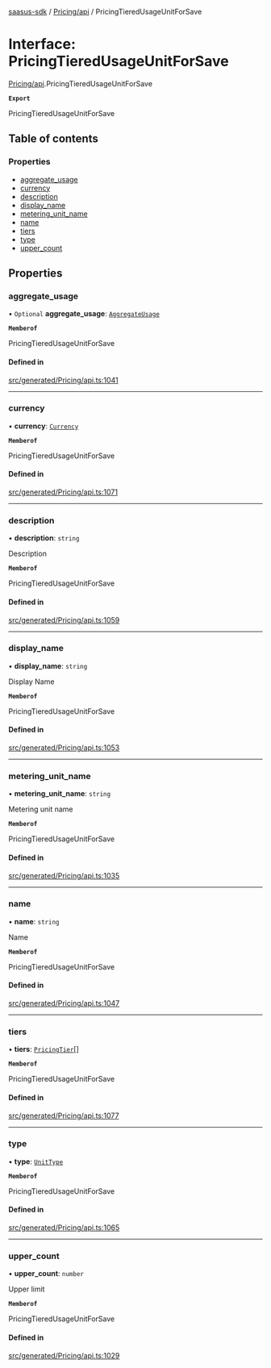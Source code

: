 [saasus-sdk](../README.md) / [Pricing/api](../modules/Pricing_api.md) / PricingTieredUsageUnitForSave

# Interface: PricingTieredUsageUnitForSave

[Pricing/api](../modules/Pricing_api.md).PricingTieredUsageUnitForSave

**`Export`**

PricingTieredUsageUnitForSave

## Table of contents

### Properties

- [aggregate\_usage](Pricing_api.PricingTieredUsageUnitForSave.md#aggregate_usage)
- [currency](Pricing_api.PricingTieredUsageUnitForSave.md#currency)
- [description](Pricing_api.PricingTieredUsageUnitForSave.md#description)
- [display\_name](Pricing_api.PricingTieredUsageUnitForSave.md#display_name)
- [metering\_unit\_name](Pricing_api.PricingTieredUsageUnitForSave.md#metering_unit_name)
- [name](Pricing_api.PricingTieredUsageUnitForSave.md#name)
- [tiers](Pricing_api.PricingTieredUsageUnitForSave.md#tiers)
- [type](Pricing_api.PricingTieredUsageUnitForSave.md#type)
- [upper\_count](Pricing_api.PricingTieredUsageUnitForSave.md#upper_count)

## Properties

### aggregate\_usage

• `Optional` **aggregate\_usage**: [`AggregateUsage`](../enums/Pricing_api.AggregateUsage.md)

**`Memberof`**

PricingTieredUsageUnitForSave

#### Defined in

[src/generated/Pricing/api.ts:1041](https://github.com/saasus-platform/saasus-sdk-javascript/blob/c67ac22/src/generated/Pricing/api.ts#L1041)

___

### currency

• **currency**: [`Currency`](../enums/Pricing_api.Currency.md)

**`Memberof`**

PricingTieredUsageUnitForSave

#### Defined in

[src/generated/Pricing/api.ts:1071](https://github.com/saasus-platform/saasus-sdk-javascript/blob/c67ac22/src/generated/Pricing/api.ts#L1071)

___

### description

• **description**: `string`

Description

**`Memberof`**

PricingTieredUsageUnitForSave

#### Defined in

[src/generated/Pricing/api.ts:1059](https://github.com/saasus-platform/saasus-sdk-javascript/blob/c67ac22/src/generated/Pricing/api.ts#L1059)

___

### display\_name

• **display\_name**: `string`

Display Name

**`Memberof`**

PricingTieredUsageUnitForSave

#### Defined in

[src/generated/Pricing/api.ts:1053](https://github.com/saasus-platform/saasus-sdk-javascript/blob/c67ac22/src/generated/Pricing/api.ts#L1053)

___

### metering\_unit\_name

• **metering\_unit\_name**: `string`

Metering unit name

**`Memberof`**

PricingTieredUsageUnitForSave

#### Defined in

[src/generated/Pricing/api.ts:1035](https://github.com/saasus-platform/saasus-sdk-javascript/blob/c67ac22/src/generated/Pricing/api.ts#L1035)

___

### name

• **name**: `string`

Name

**`Memberof`**

PricingTieredUsageUnitForSave

#### Defined in

[src/generated/Pricing/api.ts:1047](https://github.com/saasus-platform/saasus-sdk-javascript/blob/c67ac22/src/generated/Pricing/api.ts#L1047)

___

### tiers

• **tiers**: [`PricingTier`](Pricing_api.PricingTier.md)[]

**`Memberof`**

PricingTieredUsageUnitForSave

#### Defined in

[src/generated/Pricing/api.ts:1077](https://github.com/saasus-platform/saasus-sdk-javascript/blob/c67ac22/src/generated/Pricing/api.ts#L1077)

___

### type

• **type**: [`UnitType`](../enums/Pricing_api.UnitType.md)

**`Memberof`**

PricingTieredUsageUnitForSave

#### Defined in

[src/generated/Pricing/api.ts:1065](https://github.com/saasus-platform/saasus-sdk-javascript/blob/c67ac22/src/generated/Pricing/api.ts#L1065)

___

### upper\_count

• **upper\_count**: `number`

Upper limit

**`Memberof`**

PricingTieredUsageUnitForSave

#### Defined in

[src/generated/Pricing/api.ts:1029](https://github.com/saasus-platform/saasus-sdk-javascript/blob/c67ac22/src/generated/Pricing/api.ts#L1029)
